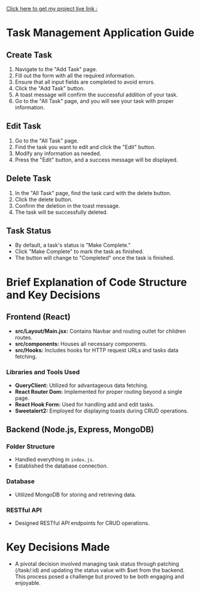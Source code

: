 [Click here to get my project live link :](https://chaintech-network.netlify.app/)

# Task Management Application Guide

## Create Task

1. Navigate to the "Add Task" page.
2. Fill out the form with all the required information.
3. Ensure that all input fields are completed to avoid errors.
4. Click the "Add Task" button.
5. A toast message will confirm the successful addition of your task.
6. Go to the "All Task" page, and you will see your task with proper information.

## Edit Task

1. Go to the "All Task" page.
2. Find the task you want to edit and click the "Edit" button.
3. Modify any information as needed.
4. Press the "Edit" button, and a success message will be displayed.

## Delete Task

1. In the "All Task" page, find the task card with the delete button.
2. Click the delete button.
3. Confirm the deletion in the toast message.
4. The task will be successfully deleted.

## Task Status

- By default, a task's status is "Make Complete."
- Click "Make Complete" to mark the task as finished.
- The button will change to "Completed" once the task is finished.

# Brief Explanation of Code Structure and Key Decisions

## Frontend (React)

- **src/Layout/Main.jsx:** Contains Navbar and routing outlet for children routes.
- **src/components:** Houses all necessary components.
- **src/Hooks:** Includes hooks for HTTP request URLs and tasks data fetching.

### Libraries and Tools Used

- **QueryClient:** Utilized for advantageous data fetching.
- **React Router Dom:** Implemented for proper routing beyond a single page.
- **React Hook Form:** Used for handling add and edit tasks.
- **Sweetalert2:** Employed for displaying toasts during CRUD operations.

## Backend (Node.js, Express, MongoDB)

### Folder Structure

- Handled everything in `index.js`.
- Established the database connection.

### Database

- Utilized MongoDB for storing and retrieving data.

### RESTful API

- Designed RESTful API endpoints for CRUD operations.

# Key Decisions Made

- A pivotal decision involved managing task status through patching (/task/:id) and updating the status value with $set from the backend. This process posed a challenge but proved to be both engaging and enjoyable.
